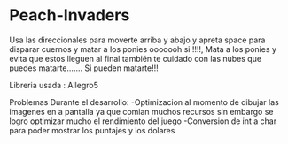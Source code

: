 # Peach-Invaders
Usa las direccionales para moverte arriba y abajo y apreta space para disparar cuernos y matar a los ponies ooooooh si !!!!, Mata a los ponies y evita que estos lleguen al final también te cuidado con las nubes que puedes matarte....... Si pueden matarte!!!

Libreria usada : Allegro5

Problemas Durante el desarrollo:
-Optimizacion al momento de dibujar las imagenes en a pantalla ya que comian muchos recursos sin embargo se logro optimizar mucho el rendimiento del juego
-Conversion de int a char para poder mostrar los puntajes y los dolares


